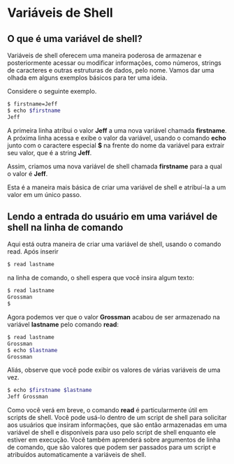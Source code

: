 # Variáveis de Shell

## O que é uma variável de shell?
Variáveis de shell oferecem uma maneira poderosa de armazenar e posteriormente acessar ou modificar informações, como números, strings de caracteres e outras estruturas de dados, pelo nome. Vamos dar uma olhada em alguns exemplos básicos para ter uma ideia.

Considere o seguinte exemplo.

```bash
$ firstname=Jeff
$ echo $firstname
Jeff
```

A primeira linha atribui o valor **Jeff** a uma nova variável chamada **firstname**. A próxima linha acessa e exibe o valor da variável, usando o comando **echo** junto com o caractere especial **$** na frente do nome da variável para extrair seu valor, que é a string **Jeff**.

Assim, criamos uma nova variável de shell chamada **firstname** para a qual o valor é **Jeff**.

Esta é a maneira mais básica de criar uma variável de shell e atribuí-la a um valor em um único passo.

## Lendo a entrada do usuário em uma variável de shell na linha de comando
Aqui está outra maneira de criar uma variável de shell, usando o comando read.
Após inserir

```bash
$ read lastname
```

na linha de comando, o shell espera que você insira algum texto:

```bash
$ read lastname  
Grossman  
$ 
```

Agora podemos ver que o valor **Grossman** acabou de ser armazenado na variável **lastname** pelo comando **read**:

```bash
$ read lastname  
Grossman  
$ echo $lastname  
Grossman
```

Aliás, observe que você pode exibir os valores de várias variáveis de uma vez.

```bash
$ echo $firstname $lastname  
Jeff Grossman
```

Como você verá em breve, o comando **read** é particularmente útil em scripts de shell. Você pode usá-lo dentro de um script de shell para solicitar aos usuários que insiram informações, que são então armazenadas em uma variável de shell e disponíveis para uso pelo script de shell enquanto ele estiver em execução. Você também aprenderá sobre argumentos de linha de comando, que são valores que podem ser passados para um script e atribuídos automaticamente a variáveis de shell.